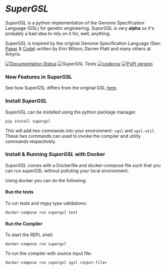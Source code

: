 # *SuperGSL*

*SuperGSL* is a python implementation of the Genome Specification Language (GSL) for genetic engineering. *SuperGSL* is very **alpha** so it's probably a bad idea to rely on it for, well, anything.

SuperGSL is inspired by the original Genome Specification Language (See: [Paper](https://pubs.acs.org/doi/abs/10.1021/acssynbio.5b00194) & [Code](https://github.com/Amyris/GslCore)) written by Erin Wilson, Darren Platt and many others at Amyris.

[![Documentation Status](https://readthedocs.org/projects/supergsl/badge/?version=latest)](https://supergsl.readthedocs.io/en/latest/?badge=latest)
![SuperGSL Tests](https://github.com/rmcl/supergsl/workflows/SuperGSL%20Tests/badge.svg)
[![codecov](https://codecov.io/gh/rmcl/supergsl/branch/master/graph/badge.svg?token=LANIO2RFVI)](https://codecov.io/gh/rmcl/supergsl)
[![PyPI version](https://badge.fury.io/py/supergsl.svg)](https://badge.fury.io/py/supergsl)

### New Features in SuperGSL

See how SuperGSL differs from the original GSL [here](https://supergsl.readthedocs.io/en/latest/gsl_vs_supergsl.html).

### Install *SuperGSL*

SuperGSL can be installed using the python package manager.

```
pip install supergsl
```

This will add two commands into your environment- `sgsl` and `sgsl-util`. These two commands can used to invoke the compiler and utility commands respectively.


### Install & Running *SuperGSL* with Docker

*SuperGSL* comes with a Dockerfile and docker-compose file such that you can run superGSL without polluting your local environment.

Using docker you can do the following:

#### Run the tests

To run tests and mypy type validations:

```
docker-compose run supergsl test
```

#### Run the Compiler

To start the REPL shell:

```
docker-compose run supergsl
```

To run the compiler with source input file:
```
docker-compose run supergsl sgsl <input-file>
```
